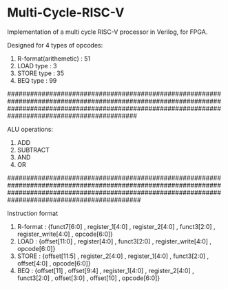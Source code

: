 # Multi-Cycle-RISC-V
Implementation of a multi cycle RISC-V processor in Verilog, for FPGA.

Designed for 4 types of opcodes:
1. R-format(arithemetic) : 51
2. LOAD type : 3
3. STORE type : 35
4. BEQ type : 99

##########################################################################################################################################################################################################

ALU operations:
1. ADD
2. SUBTRACT
3. AND
4. OR

###########################################################################################################################################################################################################

Instruction format
1. R-format : {funct7[6:0] , register_1[4:0] , register_2[4:0] , funct3[2:0] , register_write[4:0] , opcode[6:0]}
2. LOAD : {offset[11:0] , register[4:0] , funct3[2:0] , register_write[4:0] , opcode[6:0]}
3. STORE : {offset[11:5] , register_2[4:0] ,  register_1[4:0] , funct3[2:0] , offset[4:0] , opcode[6:0]}
4. BEQ : {offset[11] , offset[9:4] , register_1[4:0] , register_2[4:0] , funct3[2:0] , offset[3:0] , offset[10] , opcode[6:0]}
